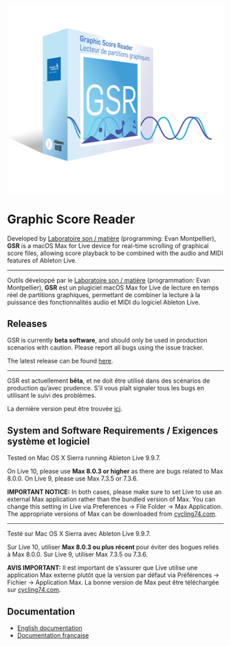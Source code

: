 ![Graphic Score reader box](docs/Boite.png)
# Graphic Score Reader

Developed by [Laboratoire son / matière](https://www.son-matiere.org/) (programming: Evan Montpellier), **GSR** is a macOS Max for Live device for real-time scrolling of graphical score files, allowing score playback to be combined with the audio and MIDI features of Ableton Live.

---

Outils développé par le [Laboratoire son / matière](https://www.son-matiere.org/) (programmation: Evan Montpellier), **GSR** est un plugiciel macOS Max for Live de lecture en temps réel de partitions graphiques, permettant de combiner la lecture à la puissance des fonctionnalités audio et MIDI du logiciel Ableton Live.

## Releases

GSR is currently **beta software**, and should only be used in production scenarios with caution. Please report all bugs using the issue tracker.

The latest release can be found [here](https://github.com/evanmtp/graphicscorereader/releases/tag/1.1.0).

---

GSR est actuellement **bêta**, et ne doit être utilisé dans des scénarios de production qu’avec prudence. S'il vous plaît signaler tous les bugs en utilisant le suivi des problèmes.

La dernière version peut être trouvée [ici](https://github.com/evanmtp/graphicscorereader/releases/tag/1.1.0).

## System and Software Requirements / Exigences système et logiciel

Tested on Mac OS X Sierra running Ableton Live 9.9.7.

On Live 10, please use **Max 8.0.3 or higher** as there are bugs related to Max 8.0.0. On Live 9, please use Max 7.3.5 or 7.3.6.

**IMPORTANT NOTICE:**
In both cases, please make sure to set Live to use an external Max application rather than the bundled version of Max. You can change this setting in Live via Preferences -> File Folder -> Max Application. The appropriate versions of Max can be downloaded from [cycling74.com](https://cycling74.com).

---

Testé sur Mac OS X Sierra avec Ableton Live 9.9.7.

Sur Live 10, utiliser **Max 8.0.3 ou plus récent** pour éviter des bogues reliés à Max 8.0.0. Sur Live 9, utiliser Max 7.3.5 ou 7.3.6.

**AVIS IMPORTANT:**
Il est important de s’assurer que Live utilise une application Max externe plutôt que la version par défaut via Préférences -> Fichier -> Application Max. La bonne version de Max peut être téléchargée sur [cycling74.com](https://cycling74.com).

## Documentation

- [English documentation](https://github.com/evanmtp/graphicscorereader/raw/master/docs/GSR_110_documentation-EN.pdf)
- [Documentation française](https://github.com/evanmtp/graphicscorereader/raw/master/docs/GSR_110_documentation-FR.pdf)